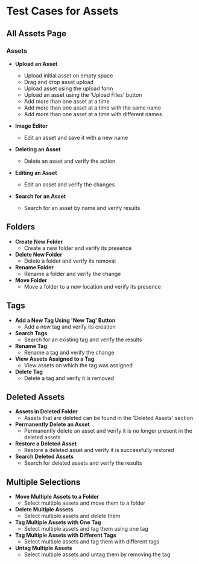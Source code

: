 # Test Cases for Assets

## All Assets Page

### Assets

- **Upload an Asset**
  - Upload initial asset on empty space
  - Drag and drop asset upload
  - Upload asset using the upload form
  - Upload an asset using the 'Upload Files' button
  - Add more than one asset at a time
  - Add more than one asset at a time with the same name
  - Add more than one asset at a time with different names

- **Image Editor**
  - Edit an asset and save it with a new name

- **Deleting an Asset**
  - Delete an asset and verify the action

- **Editing an Asset**
  - Edit an asset and verify the changes

- **Search for an Asset**
  - Search for an asset by name and verify results

## Folders

- **Create New Folder**
  - Create a new folder and verify its presence
- **Delete New Folder**
  - Delete a folder and verify its removal
- **Rename Folder**
  - Rename a folder and verify the change
- **Move Folder**
  - Move a folder to a new location and verify its presence

## Tags

- **Add a New Tag Using 'New Tag' Button**
  - Add a new tag and verify its creation
- **Search Tags**
  - Search for an existing tag and verify the results
- **Rename Tag**
  - Rename a tag and verify the change
- **View Assets Assigned to a Tag**
  - View assets on which the tag was assigned
- **Delete Tag**
  - Delete a tag and verify it is removed

## Deleted Assets

- **Assets in Deleted Folder**
  - Assets that are deleted can be found in the 'Deleted Assets' section
- **Permanently Delete an Asset**
  - Permanently delete an asset and verify it is no longer present in the deleted assets
- **Restore a Deleted Asset**
  - Restore a deleted asset and verify it is successfully restored
- **Search Deleted Assets**
  - Search for deleted assets and verify the results

## Multiple Selections

- **Move Multiple Assets to a Folder**
  - Select multiple assets and move them to a folder
- **Delete Multiple Assets**
  - Select multiple assets and delete them
- **Tag Multiple Assets with One Tag**
  - Select multiple assets and tag them using one tag
- **Tag Multiple Assets with Different Tags**
  - Select multiple assets and tag them with different tags
- **Untag Multiple Assets**
  - Select multiple assets and untag them by removing the tag
